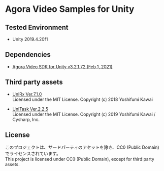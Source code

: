 # Agora Video Samples for Unity

## Tested Environment
- Unity 2019.4.20f1

## Dependencies
- [Agora Video SDK for Unity v3.2.1.72 (Feb 1, 2021)](https://assetstore.unity.com/packages/tools/video/agora-video-sdk-for-unity-134502)

## Third party assets
- [UniRx Ver.7.1.0](https://github.com/neuecc/UniRx/releases/tag/7.1.0)  
  Licensed under the MIT License. Copyright (c) 2018 Yoshifumi Kawai

- [UniTask Ver.2.2.5](https://github.com/Cysharp/UniTask/releases/tag/2.2.5)  
  Licensed under the MIT License. Copyright (c) 2019 Yoshifumi Kawai / Cysharp, Inc.

## License
このプロジェクトは、サードパーティのアセットを除き、CC0 (Public Domain) でライセンスされています。  
This project is licensed under CC0 (Public Domain), except for third party assets.

